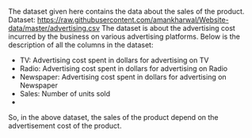 The dataset given here contains the data about the sales of the product. 
Dataset: https://raw.githubusercontent.com/amankharwal/Website-data/master/advertising.csv 
The dataset is about the advertising cost incurred by the business on various advertising platforms. 
Below is the description of all the columns in the dataset:

* TV: Advertising cost spent in dollars for advertising on TV
* Radio: Advertising cost spent in dollars for advertising on Radio
* Newspaper: Advertising cost spent in dollars for advertising on Newspaper
* Sales: Number of units sold
* 
So, in the above dataset, the sales of the product depend on the advertisement cost of the product.
